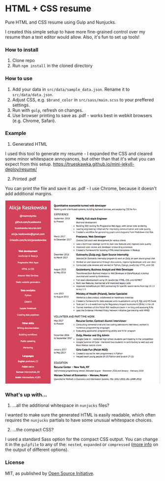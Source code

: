 # HTML + CSS resume
Pure HTML and CSS resume using Gulp and Nunjucks.

I created this simple setup to have more fine-grained control over my resume than a text
editor would allow. Also, it's fun to set up tools!

### How to install

1. Clone repo
2. Run `npm install` in the cloned directory

### How to use

1. Add your data in `src/data/sample_data.json`. Rename it to `src/data/data.json`.
2. Adjust CSS, e.g. `$brand_color` in `src/sass/main.scss` to your preffered settings.
3. Run with `gulp`, refresh on changes.
4. Use browser printing to save as .pdf - works best in webkit browsers (e.g. Chrome, Safari).

### Example

1. Generated HTML

  I used this tool to generate my resume - I expanded the CSS and cleared some minor whitespace
  annoyances, but other than that it's what you can expect from this setup.
  https://trueskawka.github.io/mini-jekyll-deploy/resume/

2. Printed .pdf

  You can print the file and save it as .pdf - I use Chrome, because it doesn't add additional margins.

  ![image of generated .pdf](./generated_resume_new.png)

### What's up with...

1. ...all the additional whitespace in `nunjucks` files?

  I wanted to make sure the generated HTML is easily readable, which often requires
  the `nunjucks` partials to have some unusual whitespace choices.

2. ...the compact CSS?

  I used a standard Sass option for the compact CSS output. You can change it in the
  `gulpfile` to any of the: `nested`, `expanded` or `compressed`
  ([more info](https://web-design-weekly.com/2014/06/15/different-sass-output-styles/)
  on the output of different options).

### License
MIT, as published by [Open Source Initiative](https://opensource.org/licenses/MIT).
